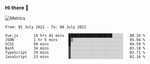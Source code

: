 ### Hi there 👋

![Metrics](https://github.com/radoapx/radoapx/blob/main/github-metrics.svg)

<!--START_SECTION:waka-->

```text
From: 01 July 2022 - To: 08 July 2022

Vue.js       14 hrs 41 mins  ████████████████████░░░░░   80.24 %
JSON         1 hr 5 mins     █▒░░░░░░░░░░░░░░░░░░░░░░░   05.94 %
SCSS         50 mins         █░░░░░░░░░░░░░░░░░░░░░░░░   04.59 %
Bash         34 mins         ▓░░░░░░░░░░░░░░░░░░░░░░░░   03.18 %
TypeScript   29 mins         ▓░░░░░░░░░░░░░░░░░░░░░░░░   02.71 %
JavaScript   23 mins         ▓░░░░░░░░░░░░░░░░░░░░░░░░   02.16 %
```

<!--END_SECTION:waka-->

<!--
**radoapx/radoapx** is a ✨ _special_ ✨ repository because its `README.md` (this file) appears on your GitHub profile.

Here are some ideas to get you started:

- 🔭 I’m currently working on ...
- 🌱 I’m currently learning ...
- 👯 I’m looking to collaborate on ...
- 🤔 I’m looking for help with ...
- 💬 Ask me about ...
- 📫 How to reach me: ...
- 😄 Pronouns: ...
- ⚡ Fun fact: ...
-->
